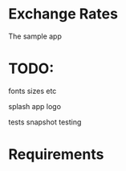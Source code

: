 # Exchange Rates

The sample app

# TODO:

fonts sizes etc

splash
app logo

 tests
 snapshot testing

# Requirements
